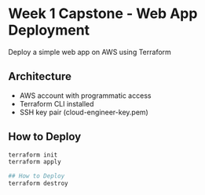 # Week 1 Capstone - Web App Deployment
Deploy a simple web app on AWS using Terraform

## Architecture
- AWS account with programmatic access
- Terraform CLI installed  
- SSH key pair (cloud-engineer-key.pem)  

## How to Deploy  
```bash  
terraform init  
terraform apply 

## How to Deploy 
terraform destroy  
